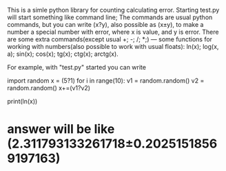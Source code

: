 This is a simle python library for counting calculating error.
Starting test.py will start something like command line;
The commands are usual python commands, but you can write (x?y), also possible as (x±y), to make a number
a special number with error, where x is value, and y is error.
There are some extra commands(except usual +; -; /; *;) —
some functions for working with numbers(also possible to work with usual floats):
ln(x); log(x, a); sin(x); cos(x); tg(x); ctg(x); arctg(x).

For example, with "test.py" started you can write

import random
x = (5?1)
for i in range(10):
	v1 = random.random()
	v2 = random.random()
	x+=(v1?v2)

print(ln(x))
# answer will be like (2.311793133261718±0.20251518569197163)
